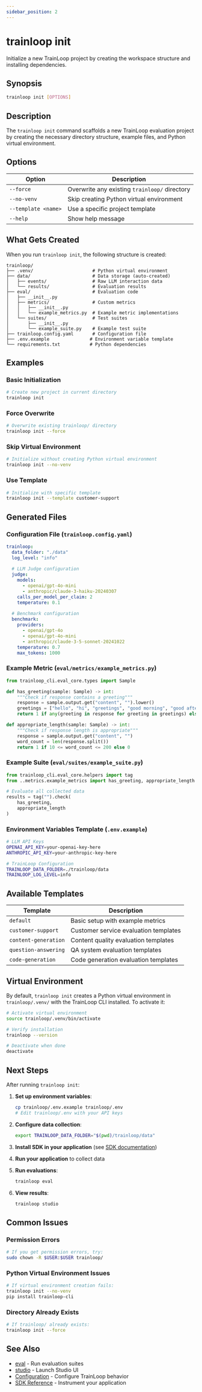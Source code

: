 ```yaml
---
sidebar_position: 2
---
```


# trainloop init

Initialize a new TrainLoop project by creating the workspace structure and installing dependencies.

## Synopsis

```bash
trainloop init [OPTIONS]
```

## Description

The `trainloop init` command scaffolds a new TrainLoop evaluation project by creating the necessary directory structure, example files, and Python virtual environment.

## Options

| Option | Description |
|--------|-------------|
| `--force` | Overwrite any existing `trainloop/` directory |
| `--no-venv` | Skip creating Python virtual environment |
| `--template <name>` | Use a specific project template |
| `--help` | Show help message |

## What Gets Created

When you run `trainloop init`, the following structure is created:

```
trainloop/
├── .venv/                      # Python virtual environment
├── data/                       # Data storage (auto-created)
│   ├── events/                 # Raw LLM interaction data
│   └── results/                # Evaluation results
├── eval/                       # Evaluation code
│   ├── __init__.py
│   ├── metrics/                # Custom metrics
│   │   ├── __init__.py
│   │   └── example_metrics.py  # Example metric implementations
│   └── suites/                 # Test suites
│       ├── __init__.py
│       └── example_suite.py    # Example test suite
├── trainloop.config.yaml       # Configuration file
├── .env.example               # Environment variable template
└── requirements.txt           # Python dependencies
```

## Examples

### Basic Initialization

```bash
# Create new project in current directory
trainloop init
```

### Force Overwrite

```bash
# Overwrite existing trainloop/ directory
trainloop init --force
```

### Skip Virtual Environment

```bash
# Initialize without creating Python virtual environment
trainloop init --no-venv
```

### Use Template

```bash
# Initialize with specific template
trainloop init --template customer-support
```

## Generated Files

### Configuration File (`trainloop.config.yaml`)

```yaml
trainloop:
  data_folder: "./data"
  log_level: "info"
  
  # LLM Judge configuration
  judge:
    models:
      - openai/gpt-4o-mini
      - anthropic/claude-3-haiku-20240307
    calls_per_model_per_claim: 2
    temperature: 0.1
    
  # Benchmark configuration
  benchmark:
    providers:
      - openai/gpt-4o
      - openai/gpt-4o-mini
      - anthropic/claude-3-5-sonnet-20241022
    temperature: 0.7
    max_tokens: 1000
```

### Example Metric (`eval/metrics/example_metrics.py`)

```python
from trainloop_cli.eval_core.types import Sample

def has_greeting(sample: Sample) -> int:
    """Check if response contains a greeting"""
    response = sample.output.get("content", "").lower()
    greetings = ["hello", "hi", "greetings", "good morning", "good afternoon"]
    return 1 if any(greeting in response for greeting in greetings) else 0

def appropriate_length(sample: Sample) -> int:
    """Check if response length is appropriate"""
    response = sample.output.get("content", "")
    word_count = len(response.split())
    return 1 if 10 <= word_count <= 200 else 0
```

### Example Suite (`eval/suites/example_suite.py`)

```python
from trainloop_cli.eval_core.helpers import tag
from ..metrics.example_metrics import has_greeting, appropriate_length

# Evaluate all collected data
results = tag("").check(
    has_greeting,
    appropriate_length
)
```

### Environment Variables Template (`.env.example`)

```bash
# LLM API Keys
OPENAI_API_KEY=your-openai-key-here
ANTHROPIC_API_KEY=your-anthropic-key-here

# TrainLoop Configuration
TRAINLOOP_DATA_FOLDER=./trainloop/data
TRAINLOOP_LOG_LEVEL=info
```

## Available Templates

| Template | Description |
|----------|-------------|
| `default` | Basic setup with example metrics |
| `customer-support` | Customer service evaluation templates |
| `content-generation` | Content quality evaluation templates |
| `question-answering` | QA system evaluation templates |
| `code-generation` | Code generation evaluation templates |

## Virtual Environment

By default, `trainloop init` creates a Python virtual environment in `trainloop/.venv/` with the TrainLoop CLI installed. To activate it:

```bash
# Activate virtual environment
source trainloop/.venv/bin/activate

# Verify installation
trainloop --version

# Deactivate when done
deactivate
```

## Next Steps

After running `trainloop init`:

1. **Set up environment variables**:
   ```bash
   cp trainloop/.env.example trainloop/.env
   # Edit trainloop/.env with your API keys
   ```

2. **Configure data collection**:
   ```bash
   export TRAINLOOP_DATA_FOLDER="$(pwd)/trainloop/data"
   ```

3. **Install SDK in your application** (see [SDK documentation](../sdk/index.md))

4. **Run your application** to collect data

5. **Run evaluations**:
   ```bash
   trainloop eval
   ```

6. **View results**:
   ```bash
   trainloop studio
   ```

## Common Issues

### Permission Errors

```bash
# If you get permission errors, try:
sudo chown -R $USER:$USER trainloop/
```

### Python Virtual Environment Issues

```bash
# If virtual environment creation fails:
trainloop init --no-venv
pip install trainloop-cli
```

### Directory Already Exists

```bash
# If trainloop/ already exists:
trainloop init --force
```

## See Also

- [eval](eval.md) - Run evaluation suites
- [studio](studio.md) - Launch Studio UI
- [Configuration](config.md) - Configure TrainLoop behavior
- [SDK Reference](../sdk/index.md) - Instrument your application